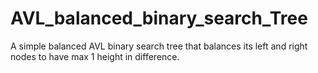 # AVL_balanced_binary_search_Tree

A simple balanced AVL binary search tree that balances its left and right nodes to have max 1 height in difference.
